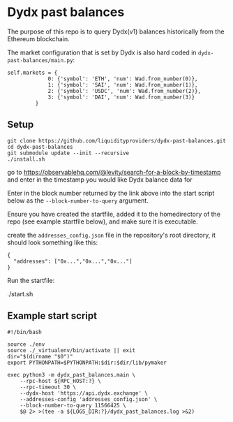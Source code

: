 # Dydx past balances
The purpose of this repo is to query Dydx(v1) balances historically from the Ethereum blockchain.

The market configuration that is set by Dydx is also hard coded in `dydx-past-balances/main.py`:

```
self.markets = {
             0: {'symbol': 'ETH', 'num': Wad.from_number(0)},
             1: {'symbol': 'SAI', 'num': Wad.from_number(1)},
             2: {'symbol': 'USDC', 'num': Wad.from_number(2)},
             3: {'symbol': 'DAI', 'num': Wad.from_number(3)}
         }
```


## Setup
```
git clone https://github.com/liquidityproviders/dydx-past-balances.git
cd dydx-past-balances
git submodule update --init --recursive
./install.sh
```
go to https://observablehq.com/@levity/search-for-a-block-by-timestamp and enter in the timestamp you would like Dydx balance data for

Enter in the block number returned by the link above into the start script below as the `--block-number-to-query` argument.

Ensure you have created the startfile, added it to the homedirectory of the repo (see example startfile below), and make sure it is executable.

create the `addresses_config.json` file in the repository's root directory, it should look something like this:
```
{
  "addresses": ["0x...","0x...","0x..."]
}
```

Run the startfile:

./start.sh


## Example start script
```
#!/bin/bash

source ./env
source ./_virtualenv/bin/activate || exit
dir="$(dirname "$0")"
export PYTHONPATH=$PYTHONPATH:$dir:$dir/lib/pymaker

exec python3 -m dydx_past_balances.main \
    --rpc-host ${RPC_HOST:?} \
    --rpc-timeout 30 \
    --dydx-host 'https://api.dydx.exchange' \
    --addresses-config 'addresses_config.json' \
    --block-number-to-query 11566425 \
    $@ 2> >(tee -a ${LOGS_DIR:?}/dydx_past_balances.log >&2)
```

